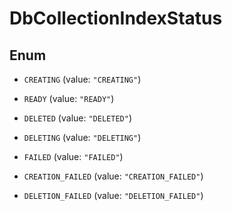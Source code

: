 

# DbCollectionIndexStatus

## Enum


* `CREATING` (value: `"CREATING"`)

* `READY` (value: `"READY"`)

* `DELETED` (value: `"DELETED"`)

* `DELETING` (value: `"DELETING"`)

* `FAILED` (value: `"FAILED"`)

* `CREATION_FAILED` (value: `"CREATION_FAILED"`)

* `DELETION_FAILED` (value: `"DELETION_FAILED"`)



